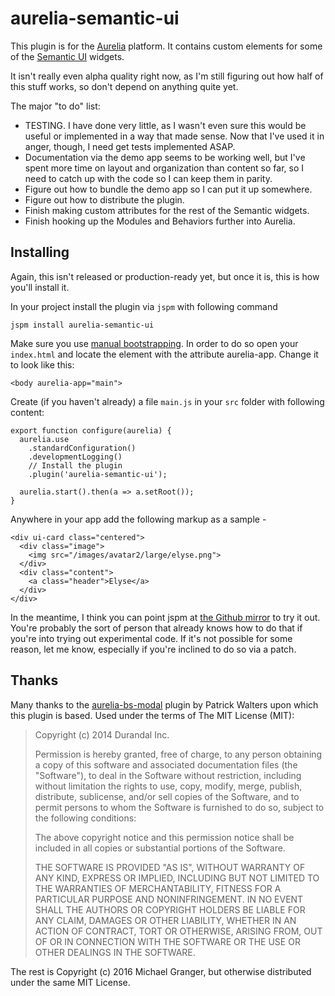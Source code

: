 # aurelia-semantic-ui

This plugin is for the [Aurelia](http://www.aurelia.io/) platform. It contains custom elements for some of the [Semantic UI](http://semantic-ui.com/) widgets.

It isn't really even alpha quality right now, as I'm still figuring out how half of this stuff works, so don't depend on anything quite yet.

The major "to do" list:

* TESTING. I have done very little, as I wasn't even sure this would be useful or implemented in a way that made sense. Now that I've used it in anger, though, I need get tests implemented ASAP.
* Documentation via the demo app seems to be working well, but I've spent more time on layout and organization than content so far, so I need to catch up with the code so I can keep them in parity.
* Figure out how to bundle the demo app so I can put it up somewhere.
* Figure out how to distribute the plugin.
* Finish making custom attributes for the rest of the Semantic widgets.
* Finish hooking up the Modules and Behaviors further into Aurelia.


## Installing

Again, this isn't released or production-ready yet, but once it is, this is how you'll install it.

In your project install the plugin via `jspm` with following command

    jspm install aurelia-semantic-ui

Make sure you use [manual bootstrapping](http://aurelia.io/docs#startup-and-configuration). In order to do so open your `index.html` and locate the element with the attribute aurelia-app. Change it to look like this:

    <body aurelia-app="main">

Create (if you haven't already) a file `main.js` in your `src` folder with following content:

    export function configure(aurelia) {
      aurelia.use
        .standardConfiguration()
        .developmentLogging()
        // Install the plugin
        .plugin('aurelia-semantic-ui');

      aurelia.start().then(a => a.setRoot());
    }

Anywhere in your app add the following markup as a sample -

    <div ui-card class="centered">
      <div class="image">
        <img src="/images/avatar2/large/elyse.png">
      </div>
      <div class="content">
        <a class="header">Elyse</a>
      </div>
    </div>

In the meantime, I think you can point jspm at [the Github mirror](https://github.com/ged/aurelia-semantic-ui) to try it out. You're probably the sort of person that already knows how to do that if you're into trying out experimental code. If it's not possible for some reason, let me know, especially if you're inclined to do so via a patch.


## Thanks

Many thanks to the [aurelia-bs-modal](https://github.com/PWKad/aurelia-bs-modal) plugin by Patrick Walters upon which this plugin is based. Used under the terms of The MIT License (MIT):

> Copyright (c) 2014 Durandal Inc.
> 
> Permission is hereby granted, free of charge, to any person obtaining a copy
> of this software and associated documentation files (the "Software"), to deal
> in the Software without restriction, including without limitation the rights
> to use, copy, modify, merge, publish, distribute, sublicense, and/or sell
> copies of the Software, and to permit persons to whom the Software is
> furnished to do so, subject to the following conditions:
> 
> The above copyright notice and this permission notice shall be included in all
> copies or substantial portions of the Software.
> 
> THE SOFTWARE IS PROVIDED "AS IS", WITHOUT WARRANTY OF ANY KIND, EXPRESS OR
> IMPLIED, INCLUDING BUT NOT LIMITED TO THE WARRANTIES OF MERCHANTABILITY,
> FITNESS FOR A PARTICULAR PURPOSE AND NONINFRINGEMENT. IN NO EVENT SHALL THE
> AUTHORS OR COPYRIGHT HOLDERS BE LIABLE FOR ANY CLAIM, DAMAGES OR OTHER
> LIABILITY, WHETHER IN AN ACTION OF CONTRACT, TORT OR OTHERWISE, ARISING FROM,
> OUT OF OR IN CONNECTION WITH THE SOFTWARE OR THE USE OR OTHER DEALINGS IN THE
> SOFTWARE.

The rest is Copyright (c) 2016 Michael Granger, but otherwise distributed under the same MIT License.


